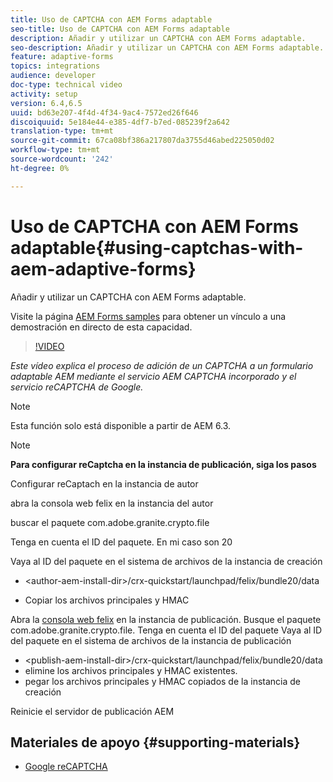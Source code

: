 ```yaml
---
title: Uso de CAPTCHA con AEM Forms adaptable
seo-title: Uso de CAPTCHA con AEM Forms adaptable
description: Añadir y utilizar un CAPTCHA con AEM Forms adaptable.
seo-description: Añadir y utilizar un CAPTCHA con AEM Forms adaptable.
feature: adaptive-forms
topics: integrations
audience: developer
doc-type: technical video
activity: setup
version: 6.4,6.5
uuid: bd63e207-4f4d-4f34-9ac4-7572ed26f646
discoiquuid: 5e184e44-e385-4df7-b7ed-085239f2a642
translation-type: tm+mt
source-git-commit: 67ca08bf386a217807da3755d46abed225050d02
workflow-type: tm+mt
source-wordcount: '242'
ht-degree: 0%

---
```



# Uso de CAPTCHA con AEM Forms adaptable{#using-captchas-with-aem-adaptive-forms}

Añadir y utilizar un CAPTCHA con AEM Forms adaptable.

Visite la página [AEM Forms samples](https://forms.enablementadobe.com/content/samples/samples.html?query=0) para obtener un vínculo a una demostración en directo de esta capacidad.

>[!VIDEO](https://video.tv.adobe.com/v/18336/?quality=9&learn=on)

*Este vídeo explica el proceso de adición de un CAPTCHA a un formulario adaptable AEM mediante el servicio AEM CAPTCHA incorporado y el servicio reCAPTCHA de Google.*

>[!NOTE]
>
>Esta función solo está disponible a partir de AEM 6.3.

>[!NOTE]
>
>**Para configurar reCaptcha en la instancia de publicación, siga los pasos**
>
>Configurar reCaptach en la instancia de autor
>
>abra la consola web felix [](http://localhost:4502/system/console/bundles) en la instancia del autor
>
>buscar el paquete com.adobe.granite.crypto.file
>
>Tenga en cuenta el ID del paquete. En mi caso son 20
>
>Vaya al ID del paquete en el sistema de archivos de la instancia de creación
>
>* &lt;author-aem-install-dir>/crx-quickstart/launchpad/felix/bundle20/data
* Copiar los archivos principales y HMAC

Abra la [consola web felix](http://localhost:4502/system/console/bundles) en la instancia de publicación. Busque el paquete com.adobe.granite.crypto.file. Tenga en cuenta el ID del paquete
Vaya al ID del paquete en el sistema de archivos de la instancia de publicación
* &lt;publish-aem-install-dir>/crx-quickstart/launchpad/felix/bundle20/data
* elimine los archivos principales y HMAC existentes.
* pegar los archivos principales y HMAC copiados de la instancia de creación

Reinicie el servidor de publicación AEM

## Materiales de apoyo {#supporting-materials}

* [Google reCAPTCHA](https://www.google.com/recaptcha)

